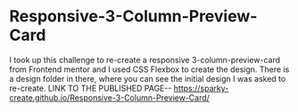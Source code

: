 # Responsive-3-Column-Preview-Card
I took up this challenge to re-create a responsive 3-column-preview-card from Frontend mentor and I used CSS Flexbox to create the design.  There is a design folder in there, where you can see the initial design I was asked to re-create.
LINK TO THE PUBLISHED PAGE-- https://sparky-create.github.io/Responsive-3-Column-Preview-Card/
